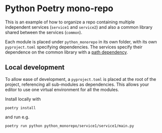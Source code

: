 # Python Poetry mono-repo

This is an example of how to organize a repo containing multiple independent services (`service1` and `service2`) and also a common library shared between the services (`common`).

Each module is placed under `python_monorepo` in its own folder, with its own `pyproject.toml` specifying dependencies. 
The services specify their dependence on the common library with a [path dependency](https://python-poetry.org/docs/dependency-specification/#path-dependencies).

## Local development
To allow ease of development, a `pyproject.toml` is placed at the root of the project, referencing all sub-modules as dependencies. This allows your editor to use one virtual environment for all the modules. 

Install locally with
```shell
poetry install
```
and run e.g.
```
poetry run python python_monorepo/service1/service1/main.py
```
